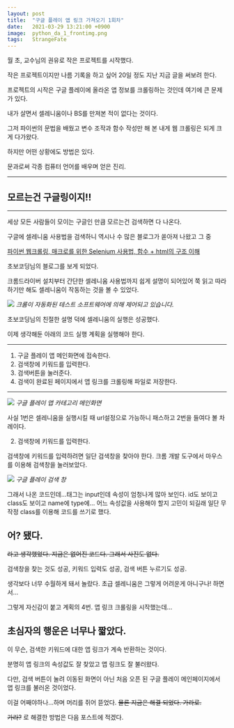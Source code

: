 ```yaml
---
layout: post
title:  "구글 플레이 앱 링크 가져오기 1회차"
date:   2021-03-29 13:21:00 +0900
image:  python_da_1_frontimg.png
tags:   StrangeFate
---
```


월 초, 교수님의 권유로 작은 프로젝트를 시작했다.

작은 프로젝트이지만 나름 기록을 하고 싶어 20일 정도 지난 지금 글을 써보려 한다.

프로젝트의 시작은 구글 플레이에 올라온 앱 정보를 크롤링하는 것인데 여기에 큰 문제가 있다.

내가 살면서 셀레니움이나 BS를 만져본 적이 없다는 것이다.

그저 파이썬의 문법을 배웠고 변수 조작과 함수 작성만 해 본 내게 웹 크롤링은 되게 크게 다가왔다.

하지만 어떤 상황에도 방법은 있다. 

문과로써 각종 컴퓨터 언어를 배우며 얻은 진리.

***

## 모르는건 구글링이지!!

***

세상 모든 사람들이 모이는 구글인 만큼 모르는건 검색하면 다 나온다.

구글에 셀레니움 사용법을 검색하니 역시나 수 많은 블로그가 쏟아져 나왔고 그 중

[파이썬 웹크롤링, 매크로를 위한 Selenium 사용법, 함수 + html의 구조 이해](https://blog.naver.com/jsk6824/221768421554 "블로그 가기")

초보코딩님의 블로그를 보게 되었다.

크롬드라이버 설치부터 간단한 셀레니움 사용법까지 쉽게 설명이 되어있어 쭉 읽고 따라하기만 해도 셀레니움이 작동하는 것을 볼 수 있었다.

![]({{site.baseurl}}/images/python_da_1_img1.png)
*크롬이 자동화된 테스트 소프트웨어에 의해 제어되고 있습니다.*

초보코딩님의 친절한 설명 덕에 셀레니움의 실행은 성공했다.

이제 생각해둔 아래의 코드 실행 계획을 실행해야 한다.

***

1. 구글 플레이 앱 메인화면에 접속한다.
2. 검색창에 키워드를 입력한다.
3. 검색버튼을 눌러준다.
4. 검색이 완료된 페이지에서 앱 링크를 크롤링해 파일로 저장한다.

***

![]({{site.baseurl}}/images/python_da_1_img2.png)
*구글 플레이 앱 카테고리 메인화면*

사실 1번은 셀레니움을 실행시킬 때 url설정으로 가능하니 패스하고 2번을 들여다 볼 차례이다.

2. 검색창에 키워드를 입력한다.

검색창에 키워드를 입력하려면 일단 검색창을 찾아야 한다. 크롬 개발 도구에서 마우스를 이용해 검색창을 눌러보았다.

![]({{site.baseurl}}/images/python_da_1_img3.png)
*구글 플레이 검색 창*

그래서 나온 코드인데...태그는 input인데 속성이 엄청나게 많아 보인다. id도 보이고 class도 보이고 name에 type에...
어느 속성값을 사용해야 할지 고민이 되길래 일단 무작정 class를 이용해 코드를 쓰기로 했다.

## 어? 됐다.
~~라고 생각했었다. 지금은 없어진 코드다. 그래서 사진도 없다.~~

검색창을 찾는 것도 성공, 키워드 입력도 성공, 검색 버튼 누르기도 성공.

생각보다 너무 수월하게 돼서 놀랐다. 
초급 셀레니움은 그렇게 어려운게 아니구나! 하면서...

그렇게 자신감이 붙고 계획의 4번. 앱 링크 크롤링을 시작했는데...

## 초심자의 행운은 너무나 짧았다.

이 무슨, 검색한 키워드에 대한 앱 링크가 계속 반환하는 것이다.

분명히 앱 링크의 속성값도 잘 찾았고 앱 링크도 잘 불러왔다.

다만, 검색 버튼이 눌려 이동된 화면이 아닌 처음 오픈 된 구글 플레이 메인페이지에서 앱 링크를 불러온 것이었다.

이걸 어째야하나...하며 머리를 쥐어 뜯었다.
~~물론 지금은 해결 되었다. 가라로.~~

~~가라?~~ 로 해결한 방법은 다음 포스트에 적겠다.

